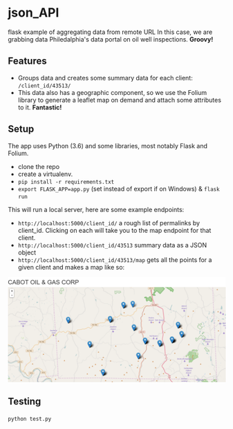 # json_API
flask example of aggregating data from remote URL
In this case, we are grabbing data Philedalphia's data portal on oil well inspections. **Groovy!**

## Features
* Groups data and creates some summary data for each client: ```/client_id/43513/ ```
* This data also has a geographic component, so we use the Folium library to generate a leaflet map on demand and attach some attributes to it. **Fantastic!**

## Setup

The app uses Python (3.6) and some libraries, most notably Flask and Folium.

* clone the repo
* create a virtualenv.
* ```pip install -r requirements.txt```
* ```export FLASK_APP=app.py``` (set instead of export if on Windows) & ```flask run```

This will run a local server, here are some example endpoints:
* ``` http://localhost:5000/client_id/ ``` a rough list of permalinks by client_id. Clicking on each will take you to the map endpoint for that client.
* ``` http://localhost:5000/client_id/43513 ``` summary data as a JSON object
* ``` http://localhost:5000/client_id/43513/map ``` gets all the points for a given client and makes a map like so:

![Screenshot](static/folium.PNG)

## Testing

```python test.py```
